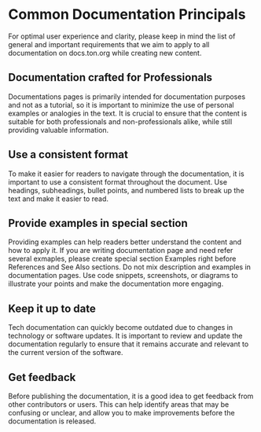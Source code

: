# Common Documentation Principals

For optimal user experience and clarity, please keep in mind the list of general and important requirements that we aim to apply to all documentation on docs.ton.org while creating new content.


## Documentation crafted for Professionals
Documentations pages is primarily intended for documentation purposes and not as a tutorial, so it is important to minimize the use of personal examples or analogies in the text. It is crucial to ensure that the content is suitable for both professionals and non-professionals alike, while still providing valuable information.

## Use a consistent format
To make it easier for readers to navigate through the documentation, it is important to use a consistent format throughout the document. Use headings, subheadings, bullet points, and numbered lists to break up the text and make it easier to read.

## Provide examples in special section
Providing examples can help readers better understand the content and how to apply it. If you are writing documentation page and need refer several exmaples, please create special section Examples right before References and See Also sections. Do not mix description and examples in documentation pages. 
Use code snippets, screenshots, or diagrams to illustrate your points and make the documentation more engaging.

## Keep it up to date
Tech documentation can quickly become outdated due to changes in technology or software updates. It is important to review and update the documentation regularly to ensure that it remains accurate and relevant to the current version of the software.

## Get feedback
Before publishing the documentation, it is a good idea to get feedback from other contributors or users. This can help identify areas that may be confusing or unclear, and allow you to make improvements before the documentation is released.